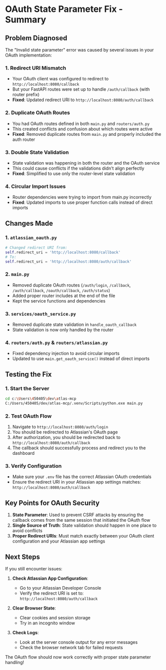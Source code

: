 # OAuth State Parameter Fix - Summary

## Problem Diagnosed
The "Invalid state parameter" error was caused by several issues in your OAuth implementation:

### 1. **Redirect URI Mismatch**
- Your OAuth client was configured to redirect to `http://localhost:8080/callback`
- But your FastAPI routes were set up to handle `/auth/callback` (with router prefix)
- **Fixed**: Updated redirect URI to `http://localhost:8080/auth/callback`

### 2. **Duplicate OAuth Routes**
- You had OAuth routes defined in both `main.py` and `routers/auth.py`
- This created conflicts and confusion about which routes were active
- **Fixed**: Removed duplicate routes from `main.py` and properly included the auth router

### 3. **Double State Validation**
- State validation was happening in both the router and the OAuth service
- This could cause conflicts if the validations didn't align perfectly
- **Fixed**: Simplified to use only the router-level state validation

### 4. **Circular Import Issues**
- Router dependencies were trying to import from main.py incorrectly
- **Fixed**: Updated imports to use proper function calls instead of direct imports

## Changes Made

### 1. `atlassian_oauth.py`
```python
# Changed redirect URI from:
self.redirect_uri = 'http://localhost:8080/callback'
# To:
self.redirect_uri = 'http://localhost:8080/auth/callback'
```

### 2. `main.py`
- Removed duplicate OAuth routes (`/auth/login`, `/callback`, `/auth/callback`, `/oauth/callback`, `/auth/status`)
- Added proper router includes at the end of the file
- Kept the service functions and dependencies

### 3. `services/oauth_service.py`
- Removed duplicate state validation in `handle_oauth_callback`
- State validation is now only handled by the router

### 4. `routers/auth.py` & `routers/atlassian.py`
- Fixed dependency injection to avoid circular imports
- Updated to use `main.get_oauth_service()` instead of direct imports

## Testing the Fix

### 1. Start the Server
```bash
cd c:\Users\450405\dev\atlas-mcp
C:/Users/450405/dev/atlas-mcp/.venv/Scripts/python.exe main.py
```

### 2. Test OAuth Flow
1. Navigate to `http://localhost:8080/auth/login`
2. You should be redirected to Atlassian's OAuth page
3. After authorization, you should be redirected back to `http://localhost:8080/auth/callback`
4. The callback should successfully process and redirect you to the dashboard

### 3. Verify Configuration
- Make sure your `.env` file has the correct Atlassian OAuth credentials
- Ensure the redirect URI in your Atlassian app settings matches: `http://localhost:8080/auth/callback`

## Key Points for OAuth Security

1. **State Parameter**: Used to prevent CSRF attacks by ensuring the callback comes from the same session that initiated the OAuth flow
2. **Single Source of Truth**: State validation should happen in one place to avoid conflicts
3. **Proper Redirect URIs**: Must match exactly between your OAuth client configuration and your Atlassian app settings

## Next Steps

If you still encounter issues:

1. **Check Atlassian App Configuration**: 
   - Go to your Atlassian Developer Console
   - Verify the redirect URI is set to: `http://localhost:8080/auth/callback`

2. **Clear Browser State**: 
   - Clear cookies and session storage
   - Try in an incognito window

3. **Check Logs**: 
   - Look at the server console output for any error messages
   - Check the browser network tab for failed requests

The OAuth flow should now work correctly with proper state parameter handling!
